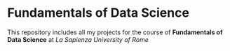 # Fundamentals of Data Science

This repository includes all my projects for the course of **Fundamentals of Data Science** at *La Sapienza University of Rome*
